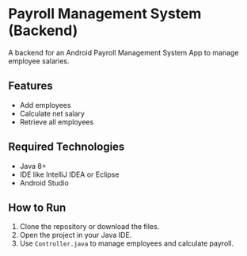 # Payroll Management System (Backend)

A backend for an Android Payroll Management System App to manage employee salaries.

## Features
- Add employees
- Calculate net salary
- Retrieve all employees

## Required Technologies
- Java 8+
- IDE like IntelliJ IDEA or Eclipse
- Android Studio 

## How to Run
1. Clone the repository or download the files.
2. Open the project in your Java IDE.
3. Use `Controller.java` to manage employees and calculate payroll.
